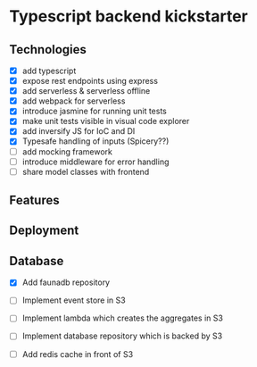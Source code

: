 # Typescript backend kickstarter


## Technologies 

* [x] add typescript
* [x] expose rest endpoints using express
* [x] add serverless & serverless offline
* [x] add webpack for serverless
* [x] introduce jasmine for running unit tests
* [x] make unit tests visible in visual code explorer
* [x] add inversify JS for IoC and DI
* [x] Typesafe handling of inputs (Spicery??)
* [ ] add mocking framework
* [ ] introduce middleware for error handling
* [ ] share model classes with frontend

## Features

## Deployment

## Database

* [x] Add faunadb repository
* [ ] Implement event store in S3
* [ ] Implement lambda which creates the aggregates in S3
* [ ] Implement database repository which is backed by S3
* [ ] Add redis cache in front of S3


